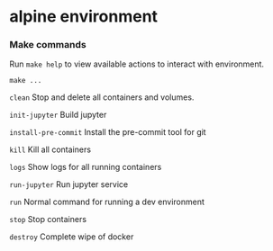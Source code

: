 # alpine environment

### Make commands
Run `make help` to view available actions to interact with environment.

`make ...`

`clean`                          Stop and delete all containers and volumes.

`init-jupyter`                   Build jupyter

`install-pre-commit`             Install the pre-commit tool for git

`kill`                           Kill all containers

`logs`                           Show logs for all running containers

`run-jupyter`                    Run jupyter service

`run`                            Normal command for running a dev environment

`stop`                           Stop containers

`destroy`                        Complete wipe of docker
